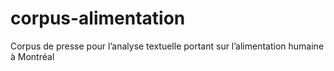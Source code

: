 # corpus-alimentation
Corpus de presse pour l’analyse textuelle portant sur l’alimentation humaine à Montréal
